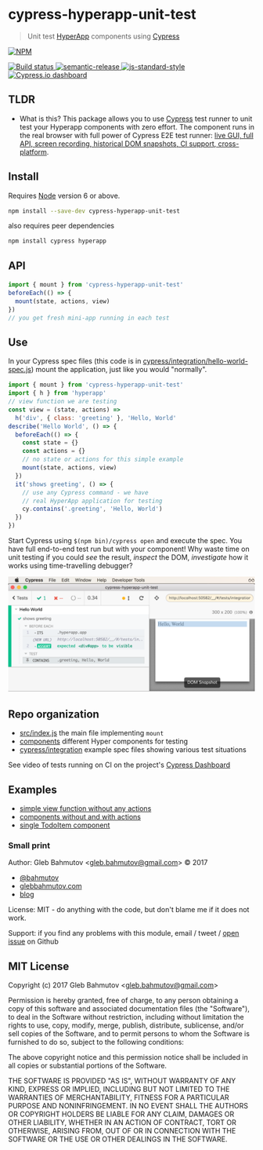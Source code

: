 # cypress-hyperapp-unit-test

> Unit test [HyperApp](https://hyperapp.js.org/) components using [Cypress](https://www.cypress.io/)

[![NPM][npm-icon] ][npm-url]

[![Build status][ci-image] ][ci-url]
[![semantic-release][semantic-image] ][semantic-url]
[![js-standard-style][standard-image]][standard-url]
[![Cypress.io dashboard](https://img.shields.io/badge/cypress.io-tests-green.svg?style=flat-square)][cypress dashboard url]

## TLDR

* What is this? This package allows you to use [Cypress](https://www.cypress.io/) test runner to unit test your Hyperapp components with zero effort. The component runs in the real browser with full power of Cypress E2E test runner: [live GUI, full API, screen recording, historical DOM snapshots, CI support, cross-platform](https://www.cypress.io/features/).

## Install

Requires [Node](https://nodejs.org/en/) version 6 or above.

```sh
npm install --save-dev cypress-hyperapp-unit-test
```

also requires peer dependencies

```sh
npm install cypress hyperapp
```

## API

```js
import { mount } from 'cypress-hyperapp-unit-test'
beforeEach(() => {
  mount(state, actions, view)
})
// you get fresh mini-app running in each test
```

## Use

In your Cypress spec files (this code is in [cypress/integration/hello-world-spec.js](cypress/integration/hello-world-spec.js)) mount the application, just like you would "normally".

```js
import { mount } from 'cypress-hyperapp-unit-test'
import { h } from 'hyperapp'
// view function we are testing
const view = (state, actions) =>
  h('div', { class: 'greeting' }, 'Hello, World'
describe('Hello World', () => {
  beforeEach(() => {
    const state = {}
    const actions = {}
    // no state or actions for this simple example
    mount(state, actions, view)
  })
  it('shows greeting', () => {
    // use any Cypress command - we have
    // real HyperApp application for testing
    cy.contains('.greeting', 'Hello, World')
  })
})
```

Start Cypress using `$(npm bin)/cypress open` and execute the spec. You have full end-to-end test run but with your component! Why waste time on unit testing if you could _see_ the result, _inspect_ the DOM, _investigate_ how it works using time-travelling debugger?

![Hello World shows greeting](images/hello-world.png)

## Repo organization

* [src/index.js](src/index.js) the main file implementing `mount`
* [components](components) different Hyper components for testing
* [cypress/integration](cypress/integration) example spec files showing  various test situations

See video of tests running on CI on the project's [Cypress Dashboard][cypress dashboard url]

## Examples

- [simple view function without any actions](cypress/integration/hello-world-spec.js)
- [components without and with actions](cypress/integration/hello-world-component-spec.js)
- [single TodoItem component](cypress/integrtion/todo-item-spec.js)

### Small print

Author: Gleb Bahmutov &lt;gleb.bahmutov@gmail.com&gt; &copy; 2017

* [@bahmutov](https://twitter.com/bahmutov)
* [glebbahmutov.com](https://glebbahmutov.com)
* [blog](https://glebbahmutov.com/blog)

License: MIT - do anything with the code, but don't blame me if it does not work.

Support: if you find any problems with this module, email / tweet /
[open issue](https://github.com/bahmutov/cypress-hyperapp-unit-test/issues) on Github

## MIT License

Copyright (c) 2017 Gleb Bahmutov &lt;gleb.bahmutov@gmail.com&gt;

Permission is hereby granted, free of charge, to any person
obtaining a copy of this software and associated documentation
files (the "Software"), to deal in the Software without
restriction, including without limitation the rights to use,
copy, modify, merge, publish, distribute, sublicense, and/or sell
copies of the Software, and to permit persons to whom the
Software is furnished to do so, subject to the following
conditions:

The above copyright notice and this permission notice shall be
included in all copies or substantial portions of the Software.

THE SOFTWARE IS PROVIDED "AS IS", WITHOUT WARRANTY OF ANY KIND,
EXPRESS OR IMPLIED, INCLUDING BUT NOT LIMITED TO THE WARRANTIES
OF MERCHANTABILITY, FITNESS FOR A PARTICULAR PURPOSE AND
NONINFRINGEMENT. IN NO EVENT SHALL THE AUTHORS OR COPYRIGHT
HOLDERS BE LIABLE FOR ANY CLAIM, DAMAGES OR OTHER LIABILITY,
WHETHER IN AN ACTION OF CONTRACT, TORT OR OTHERWISE, ARISING
FROM, OUT OF OR IN CONNECTION WITH THE SOFTWARE OR THE USE OR
OTHER DEALINGS IN THE SOFTWARE.

[npm-icon]: https://nodei.co/npm/cypress-hyperapp-unit-test.svg?downloads=true
[npm-url]: https://npmjs.org/package/cypress-hyperapp-unit-test
[ci-image]: https://travis-ci.org/bahmutov/cypress-hyperapp-unit-test.svg?branch=master
[ci-url]: https://travis-ci.org/bahmutov/cypress-hyperapp-unit-test
[semantic-image]: https://img.shields.io/badge/%20%20%F0%9F%93%A6%F0%9F%9A%80-semantic--release-e10079.svg
[semantic-url]: https://github.com/semantic-release/semantic-release
[standard-image]: https://img.shields.io/badge/code%20style-standard-brightgreen.svg
[standard-url]: http://standardjs.com/
[cypress dashboard url]: https://dashboard.cypress.io/#/projects/zsoa27
